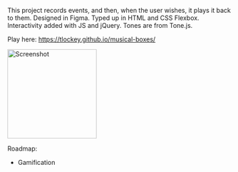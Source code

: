 This project records events, and then, when the user wishes, it plays it back to them. 
Designed in Figma. Typed up in HTML and CSS Flexbox. Interactivity added with JS and jQuery.
Tones are from Tone.js.

Play here:
https://tlockey.github.io/musical-boxes/

<img width="200" alt="Screenshot" src="https://github.com/tlockey/musical-boxes/assets/84677774/dd314272-7853-4a8c-9519-86fd6bfdeab6">

Roadmap:
- Gamification
